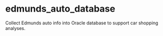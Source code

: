 # edmunds_auto_database
Collect Edmunds auto info into Oracle database to support car shopping analyses.
